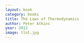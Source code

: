 ```yaml
---
layout: book
category: books
title: The Laws of Thermodynamics
author: Peter Atkins
year: 2012
image: tlot.jpg
---
```

